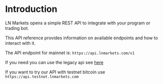 # Introduction

LN Markets opens a simple REST API to integrate with your program or trading bot.

This API reference provides information on available endpoints and how to interact with it.

The API endpoint for mainnet is: `https://api.lnmarkets.com/v1`

If you need you can use the legacy api see [here](https://docs.lnmarkets.com/api/legacy)

<aside class="notice">
If you want to try our API with <bold>testnet</bold> bitcoin use <code>https://api.testnet.lnmarkets.com</code>
</aside>
